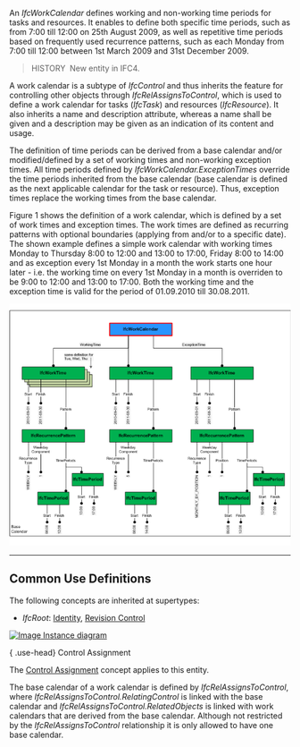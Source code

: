 ﻿An _IfcWorkCalendar_ defines working and non-working time periods for tasks and resources. It enables to define both specific time periods, such as from 7:00 till 12:00 on 25th August 2009, as well as repetitive time periods based on frequently used recurrence patterns, such as each Monday from 7:00 till 12:00 between 1st March 2009 and 31st December 2009.

> HISTORY&nbsp; New entity in IFC4.

A work calendar is a subtype of _IfcControl_ and thus inherits the feature for controlling other objects through _IfcRelAssignsToControl_, which is used to define a work calendar for tasks (_IfcTask_) and resources (_IfcResource_). It also inherits a name and description attribute, whereas a name shall be given and a description may be given as an indication of its content and usage.

The definition of time periods can be derived from a base calendar and/or modified/defined by a set of working times and non-working exception times. All time periods defined by _IfcWorkCalendar.ExceptionTimes_ override the time periods inherited from the base calendar (base calendar is defined as the next applicable calendar for the task or resource). Thus, exception times replace the working times from the base calendar.

Figure 1 shows the definition of a work calendar, which is defined by a set of work times and exception times. The work times are defined as recurring patterns with optional boundaries (applying from and/or to a specific date). The shown example defines a simple work calendar with working times Monday to Thursday 8:00 to 12:00 and 13:00 to 17:00, Friday 8:00 to 14:00 and as exception every 1st Monday in a month the work starts one hour later - i.e. the working time on every 1st Monday in a month is overriden to be 9:00 to 12:00 and 13:00 to 17:00. Both the working time and the exception time is valid for the period of 01.09.2010 till 30.08.2011.

!["task type instantiation diagram"](../../../../../../figures/ifcworkcalendar_instantiation_diagram.png "Figure 1 &mdash; Work calendar instantiation")

___
## Common Use Definitions
The following concepts are inherited at supertypes:

* _IfcRoot_: [Identity](../../templates/identity.htm), [Revision Control](../../templates/revision-control.htm)

[![Image](../../../img/diagram.png)&nbsp;Instance diagram](../../../annex/annex-d/common-use-definitions/ifcworkcalendar.htm)

{ .use-head}
Control Assignment

The [Control Assignment](../../templates/control-assignment.htm) concept applies to this entity.

The base calendar of a work calendar is defined by _IfcRelAssignsToControl_, where _IfcRelAssignsToControl.RelatingControl_ is linked with the base calendar and _IfcRelAssignsToControl.RelatedObjects_ is linked with work calendars that are derived from the base calendar. Although not restricted by the _IfcRelAssignsToControl_ relationship it is only allowed to have one base calendar.
